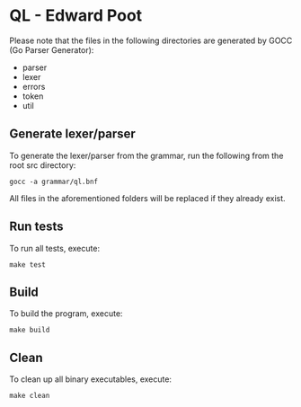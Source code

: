 QL - Edward Poot
===========
Please note that the files in the following directories are generated by GOCC (Go Parser Generator):

* parser
* lexer
* errors
* token
* util

## Generate lexer/parser
To generate the lexer/parser from the grammar, run the following from the root src directory:

```
gocc -a grammar/ql.bnf
```

All files in the aforementioned folders will be replaced if they already exist.

## Run tests
To run all tests, execute:

```
make test
```

## Build
To build the program, execute:

```
make build
```
## Clean
To clean up all binary executables, execute:

```
make clean
```

